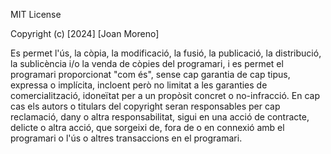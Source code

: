 MIT License

Copyright (c) [2024] [Joan Moreno]

Es permet l'ús, la còpia, la modificació, la fusió, la publicació, la distribució, la sublicència i/o la venda de còpies del programari, i es permet el programari proporcionat "com és", sense cap garantia de cap tipus, expressa o implícita, incloent però no limitat a les garanties de comercialització, idoneïtat per a un propòsit concret o no-infracció. En cap cas els autors o titulars del copyright seran responsables per cap reclamació, dany o altra responsabilitat, sigui en una acció de contracte, delicte o altra acció, que sorgeixi de, fora de o en connexió amb el programari o l'ús o altres transaccions en el programari.
